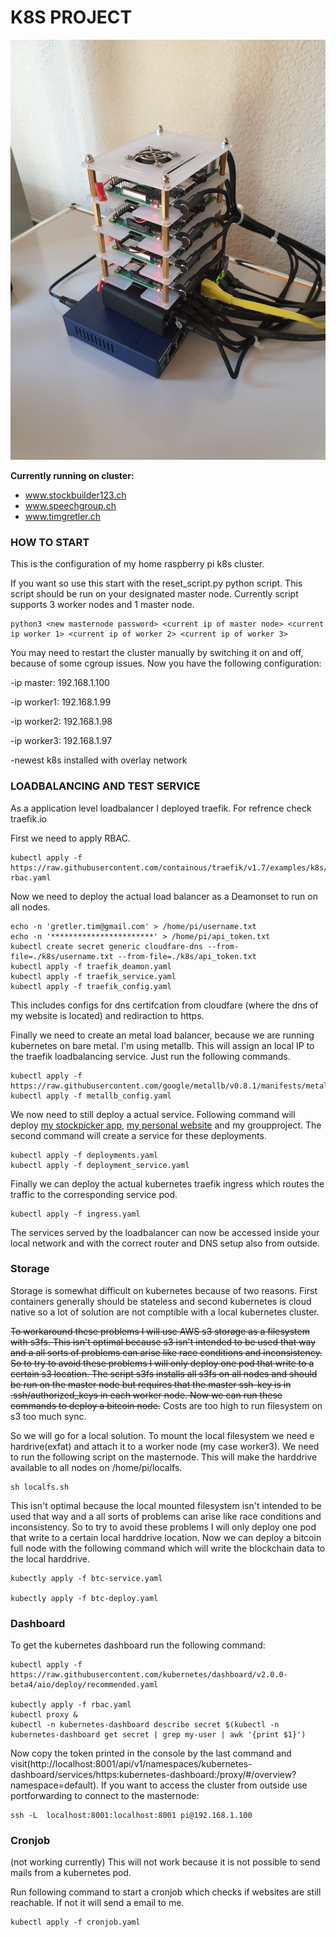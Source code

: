# K8S PROJECT

![alt text](https://github.com/tthebst/k8s/blob/master/image_of_cluster.jpeg "Logo Title Text 1")



**Currently running on cluster:**
- www.stockbuilder123.ch
- www.speechgroup.ch
- www.timgretler.ch

### HOW TO START

This is the configuration of my home raspberry pi k8s cluster.

If you want so use this start with the reset_script.py python script.
This script should be run on your designated master node. Currently script supports 3 worker nodes and 1 master node.

```
python3 <new masternode password> <current ip of master node> <current ip worker 1> <current ip of worker 2> <current ip of worker 3>
```

You may need to restart the cluster manually by switching it on and off, because of some cgroup issues. 
Now you have the following configuration:

-ip master: 192.168.1.100

-ip worker1: 192.168.1.99

-ip worker2: 192.168.1.98

-ip worker3: 192.168.1.97

-newest k8s installed with overlay network

### LOADBALANCING AND TEST SERVICE

As a application level loadbalancer I deployed traefik. For refrence check traefik.io

First we need to apply RBAC.
```
kubectl apply -f https://raw.githubusercontent.com/containous/traefik/v1.7/examples/k8s/traefik-rbac.yaml
```
Now we need to deploy the actual load balancer as a Deamonset to run on all nodes.
```
echo -n 'gretler.tim@gmail.com' > /home/pi/username.txt
echo -n '***********************' > /home/pi/api_token.txt
kubectl create secret generic cloudfare-dns --from-file=./k8s/username.txt --from-file=./k8s/api_token.txt
kubectl apply -f traefik_deamon.yaml
kubectl apply -f traefik_service.yaml
kubectl apply -f traefik_config.yaml
```
This includes configs for dns certifcation from cloudfare (where the dns of my website is located) and rediraction to https.

Finally we need to create an metal load balancer, because we are running kubernetes on bare metal. I'm using metallb. This will assign an local IP to the traefik loadbalancing service. Just run the following commands.
```
kubectl apply -f https://raw.githubusercontent.com/google/metallb/v0.8.1/manifests/metallb.yaml
kubectl apply -f metallb_config.yaml
```

We now need to still deploy a actual service. Following command will deploy [my stockpicker app](https://github.com/tthebst/stock_picker), [my personal website](https://github.com/tthebst/personal_website) and my groupproject. The second command will create a service for these deployments.

```
kubectl apply -f deployments.yaml
kubectl apply -f deployment_service.yaml
```

Finally we can deploy the actual kubernetes traefik ingress which routes the traffic to the corresponding service pod. 
```
kubectl apply -f ingress.yaml
```


The services served by the loadbalancer can now be accessed inside your local network and with the correct router and DNS setup also from outside.

### Storage

Storage is somewhat difficult on kubernetes because of two reasons. First containers generally should be stateless and second kubernetes is cloud native so a lot of solution are not comptible with a local kubernetes cluster.



~~To workaround these problems I will use AWS s3 storage as a filesystem with s3fs. This isn't optimal because s3 isn't intended to be used that way and a all sorts of problems can arise like race conditions and inconsistency. So to try to avoid these problems I will only deploy one pod that write to a certain s3 location. The script s3fs installs all s3fs on all nodes and should be run on the master node but requires that the master ssh-key is in .ssh/authorized_keys in each worker node. Now we can run these commands to deploy a bitcoin node.~~ Costs are too high to run filesystem on s3 too much sync.



So we will go for a local solution. To mount the local filesystem we need e hardrive(exfat) and attach it to a worker node (my case worker3). We need to run the following script on the masternode. This will make the harddrive available to all nodes on /home/pi/localfs.

```
sh localfs.sh
```
This isn't optimal because the local mounted filesystem isn't intended to be used that way and a all sorts of problems can arise like race conditions and inconsistency. So to try to avoid these problems I will only deploy one pod that write to a certain local harddrive location. Now we can deploy a bitcoin full node with the following command which will write the blockchain data to the local harddrive.
```
kubectly apply -f btc-service.yaml

kubectly apply -f btc-deploy.yaml
```

### Dashboard

To get the kubernetes dashboard run the following command:
```
kubectl apply -f https://raw.githubusercontent.com/kubernetes/dashboard/v2.0.0-beta4/aio/deploy/recommended.yaml

kubectly apply -f rbac.yaml
kubectl proxy &
kubectl -n kubernetes-dashboard describe secret $(kubectl -n kubernetes-dashboard get secret | grep my-user | awk '{print $1}')
```

Now copy the token printed in the console by the last command and visit(http://localhost:8001/api/v1/namespaces/kubernetes-dashboard/services/https:kubernetes-dashboard:/proxy/#/overview?namespace=default). If you want to access the cluster from outside use portforwarding to connect to the masternode:
```
ssh -L  localhost:8001:localhost:8001 pi@192.168.1.100
```

### Cronjob

(not working currently)
This will not work because it is not possible to send mails from a kubernetes pod.

Run following command to start a cronjob which checks if websites are still reachable. If not it will send a email to me. 
```
kubectl apply -f cronjob.yaml
```